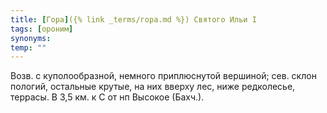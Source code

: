 ```yaml
---
title: [Гора]({% link _terms/гора.md %}) Святого Ильи I
tags: [ороним]
synonyms:
temp: ""
---
```


Возв. с куполообразной, немного приплюснутой вершиной; сев. склон пологий,
остальные крутые, на них вверху лес, ниже редколесье, террасы. В 3,5 км. к С от
нп Высокое (Бахч.).
